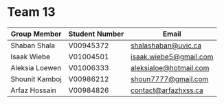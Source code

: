 # Team 13
| Group Member        | Student Number | Email                                                  |
|---------------------|----------------|--------------------------------------------------------|
| Shaban Shala         | V00945372      | [shalashaban@uvic.ca](mailto:shalashaban@uvic.ca)        |
| Isaak Wiebe          | V01004501      | [isaak.wiebe5@gmail.com](mailto:isaak.wiebe5@gmail.com)  |
| Aleksia Loewen       | V01006333      | [aleksialoe@hotmail.com](mailto:aleksialoe@hotmail.com)  |
| Shounit Kamboj       | V00986212      | [shoun7777@gmail.com](mailto:shoun7777@gmail.com)        |
| Arfaz Hossain        | V00984826      | [contact@arfazhxss.ca](mailto:contact@arfazhxss.ca)      |

